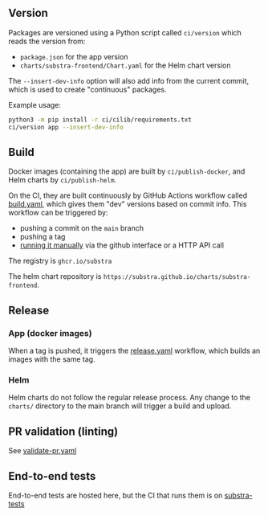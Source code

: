 ## Version

Packages are versioned using a Python script called `ci/version` which reads the version from:

-   `package.json` for the app version
-   `charts/substra-frontend/Chart.yaml` for the Helm chart version

The `--insert-dev-info` option will also add info from the current commit, which is used to create "continuous" packages.

Example usage:

```sh
python3 -m pip install -r ci/cilib/requirements.txt
ci/version app --insert-dev-info
```

## Build

Docker images (containing the app) are built by `ci/publish-docker`, and Helm charts by `ci/publish-helm`.

On the CI, they are built continuously by GitHub Actions workflow called [build.yaml](/.github/workflows/build.yaml), which gives them "dev" versions based on commit info. This workflow can be triggered by:

-   pushing a commit on the `main` branch
-   pushing a tag
-   [running it manually](https://docs.github.com/en/actions/managing-workflow-runs/manually-running-a-workflow) via the github interface or a HTTP API call

The registry is `ghcr.io/substra`

The helm chart repository is `https://substra.github.io/charts/substra-frontend`.

## Release

### App (docker images)

When a tag is pushed, it triggers the [release.yaml](/.github/workflows/release.yaml) workflow, which builds an images with the same tag.

### Helm

Helm charts do not follow the regular release process. Any change to the `charts/` directory to the main branch will trigger a build and upload.

## PR validation (linting)

See [validate-pr.yaml](/.github/workflows/validate-pr.yaml)

## End-to-end tests

End-to-end tests are hosted here, but the CI that runs them is on [substra-tests](https://github.com/Substra/substra-tests)
